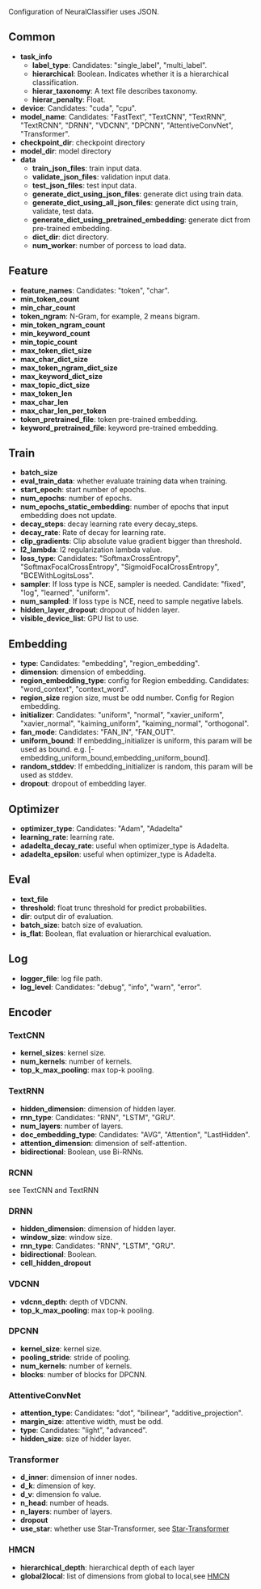 Configuration of NeuralClassifier uses JSON.

## Common

* **task\_info**
    * **label_type**:  Candidates: "single_label", "multi_label".
    * **hierarchical**: Boolean. Indicates whether it is a hierarchical classification.
    * **hierar_taxonomy**: A text file describes taxonomy. 
    * **hierar_penalty**: Float.
* **device**: Candidates: "cuda", "cpu".
* **model\_name**: Candidates: "FastText", "TextCNN", "TextRNN", "TextRCNN", "DRNN", "VDCNN", "DPCNN", "AttentiveConvNet", "Transformer".
* **checkpoint\_dir**: checkpoint directory
* **model\_dir**: model directory
* **data**
    * **train\_json\_files**: train input data.
    * **validate\_json\_files**: validation input data.
    * **test\_json\_files**: test input data.
    * **generate\_dict\_using\_json\_files**: generate dict using train data.
    * **generate\_dict\_using\_all\_json\_files**: generate dict using train, validate, test data.
    * **generate\_dict\_using\_pretrained\_embedding**: generate dict from pre-trained embedding.
    * **dict\_dir**: dict directory.
    * **num\_worker**: number of porcess to load data.


## Feature

* **feature\_names**: Candidates: "token", "char".
* **min\_token\_count**
* **min\_char\_count**
* **token\_ngram**: N-Gram, for example, 2 means bigram. 
* **min\_token\_ngram\_count**
* **min\_keyword\_count**
* **min\_topic\_count**
* **max\_token\_dict\_size**
* **max\_char\_dict\_size**
* **max\_token\_ngram\_dict\_size**
* **max\_keyword\_dict\_size**
* **max\_topic\_dict\_size**
* **max\_token\_len**
* **max\_char\_len**
* **max\_char\_len\_per\_token**
* **token\_pretrained\_file**: token pre-trained embedding.
* **keyword\_pretrained\_file**: keyword pre-trained embedding.


## Train

* **batch\_size**
* **eval\_train\_data**: whether evaluate training data when training.
* **start\_epoch**: start number of epochs.
* **num\_epochs**: number of epochs.
* **num\_epochs\_static\_embedding**: number of epochs that input embedding does not update.
* **decay\_steps**: decay learning rate every decay\_steps.
* **decay\_rate**: Rate of decay for learning rate.
* **clip\_gradients**: Clip absolute value gradient bigger than threshold.
* **l2\_lambda**: l2 regularization lambda value.
* **loss\_type**: Candidates: "SoftmaxCrossEntropy", "SoftmaxFocalCrossEntropy", "SigmoidFocalCrossEntropy", "BCEWithLogitsLoss".
* **sampler**: If loss type is NCE, sampler is needed. Candidate: "fixed", "log", "learned", "uniform".
* **num\_sampled**: If loss type is NCE, need to sample negative labels.
* **hidden\_layer\_dropout**: dropout of hidden layer.
* **visible\_device\_list**: GPU list to use.


## Embedding

* **type**: Candidates: "embedding", "region_embedding".
* **dimension**: dimension of embedding.
* **region\_embedding\_type**: config for Region embedding. Candidates: "word\_context", "context\_word".
* **region_size** region size, must be odd number. Config for Region embedding.
* **initializer**: Candidates: "uniform", "normal", "xavier\_uniform", "xavier\_normal", "kaiming\_uniform", "kaiming\_normal", "orthogonal".
* **fan\_mode**: Candidates: "FAN\_IN", "FAN\_OUT".
* **uniform\_bound**: If embedding_initializer is uniform, this param will be used as bound. e.g. [-embedding\_uniform\_bound,embedding\_uniform\_bound].
* **random\_stddev**: If embedding_initializer is random, this param will be used as stddev.
* **dropout**: dropout of embedding layer.


## Optimizer

* **optimizer\_type**: Candidates: "Adam", "Adadelta"
* **learning\_rate**: learning rate.
* **adadelta\_decay\_rate**: useful when optimizer\_type is Adadelta.
* **adadelta\_epsilon**: useful when optimizer\_type is Adadelta.


## Eval

* **text\_file**
* **threshold**: float trunc threshold for predict probabilities.
* **dir**: output dir of evaluation.
* **batch\_size**: batch size of evaluation.
* **is\_flat**: Boolean, flat evaluation or hierarchical evaluation.


## Log

* **logger\_file**: log file path.
* **log\_level**: Candidates: "debug", "info", "warn", "error".


## Encoder

### TextCNN

* **kernel\_sizes**: kernel size.
* **num\_kernels**: number of kernels.
* **top\_k\_max\_pooling**: max top-k pooling.

### TextRNN

* **hidden\_dimension**: dimension of hidden layer.
* **rnn\_type**: Candidates: "RNN", "LSTM", "GRU".
* **num\_layers**: number of layers.
* **doc\_embedding\_type**: Candidates: "AVG", "Attention", "LastHidden".
* **attention\_dimension**: dimension of self-attention.
* **bidirectional**: Boolean, use Bi-RNNs.

### RCNN

see TextCNN and TextRNN

### DRNN

* **hidden\_dimension**: dimension of hidden layer.
* **window\_size**: window size.
* **rnn\_type**: Candidates: "RNN", "LSTM", "GRU".
* **bidirectional**: Boolean.
* **cell\_hidden\_dropout**

### VDCNN

* **vdcnn\_depth**: depth of VDCNN.
* **top\_k\_max\_pooling**: max top-k pooling.

### DPCNN

* **kernel\_size**: kernel size.
* **pooling\_stride**: stride of pooling.
* **num\_kernels**: number of kernels.
* **blocks**: number of blocks for DPCNN.

### AttentiveConvNet

* **attention\_type**: Candidates: "dot", "bilinear", "additive_projection".
* **margin\_size**: attentive width, must be odd.
* **type**:  Candidates: "light", "advanced".
* **hidden\_size**: size of hidder layer.

### Transformer

* **d\_inner**: dimension of inner nodes.
* **d\_k**: dimension of key.
* **d\_v**: dimension fo value.
* **n\_head**: number of heads.
* **n\_layers**: number of layers.
* **dropout**
* **use\_star**: whether use Star-Transformer, see [Star-Transformer](https://arxiv.org/pdf/1902.09113v2.pdf "Star-Transformer") 

### HMCN 
* **hierarchical_depth**: hierarchical depth of each layer
* **global2local**: list of dimensions from global to local,see [HMCN](http://proceedings.mlr.press/v80/wehrmann18a/wehrmann18a.pdf)
